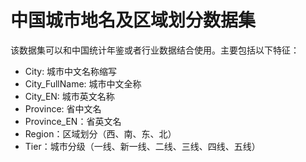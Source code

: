 # 中国城市地名及区域划分数据集

该数据集可以和中国统计年鉴或者行业数据结合使用。主要包括以下特征：

- City: 城市中文名称缩写
- City_FullName: 城市中文全称
- City_EN: 城市英文名称
- Province: 省中文名
- Province_EN：省英文名
- Region：区域划分（西、南、东、北）
- Tier：城市分级（一线、新一线、二线、三线、四线、五线）


